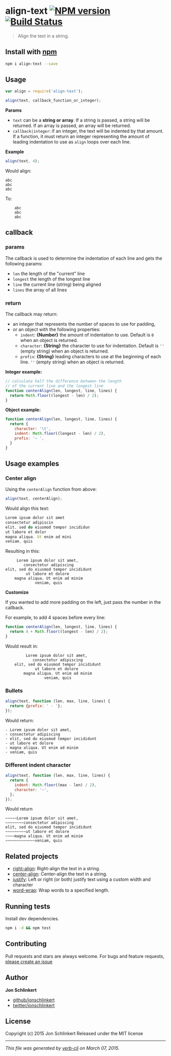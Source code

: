 # align-text [![NPM version](https://badge.fury.io/js/align-text.svg)](http://badge.fury.io/js/align-text)  [![Build Status](https://travis-ci.org/jonschlinkert/align-text.svg)](https://travis-ci.org/jonschlinkert/align-text)

> Align the text in a string.

## Install with [npm](npmjs.org)

```bash
npm i align-text --save
```

## Usage

```js
var align = require('align-text');

align(text, callback_function_or_integer);
```

**Params**

- `text` can be a **string or array**. If a string is passed, a string will be returned. If an array is passed, an array will be returned.
- `callback|integer`: if an integer, the text will be indented by that amount. If a function, it must return an integer representing the amount of leading indentation to use as `align` loops over each line.

**Example**

```js
align(text, 4);
```

Would align:

```
abc
abc
abc
```
To:

```
    abc
    abc
    abc
```

## callback

### params

The callback is used to determine the indentation of each line and gets the following params:

- `len` the length of the "current" line
- `longest` the length of the longest line
- `line` the current line (string) being aligned
- `lines` the array of all lines

### return

The callback may return:

- an integer that represents the number of spaces to use for padding,
- or an object with the following properties:
  + `indent`: **{Number}** the amount of indentation to use. Default is `0` when an object is returned.
  + `character`: **{String}** the character to use for indentation. Default is `''` (empty string) when an object is returned.
  + `prefix`: **{String}** leading characters to use at the beginning of each line. `''` (empty string) when an object is returned.


**Integer example:**

```js
// calculate half the difference between the length
// of the current line and the longest line
function centerAlign(len, longest, line, lines) {
  return Math.floor((longest - len) / 2);
}
```
**Object example:**

```js
function centerAlign(len, longest, line, lines) {
  return {
    character: '\t',
    indent: Math.floor((longest - len) / 2),
    prefix: '~ ',
  }
}
```


## Usage examples

### Center align

Using the `centerAlign` function from above:

```js
align(text, centerAlign);
```

Would align this text:

```js
Lorem ipsum dolor sit amet
consectetur adipiscin
elit, sed do eiusmod tempor incididun
ut labore et dolor
magna aliqua. Ut enim ad mini
veniam, quis
```

Resulting in this:

```
     Lorem ipsum dolor sit amet,
        consectetur adipiscing
elit, sed do eiusmod tempor incididunt
         ut labore et dolore
    magna aliqua. Ut enim ad minim
             veniam, quis
```

**Customize**

If you wanted to add more padding on the left, just pass the number in the callback.

For example, to add 4 spaces before every line:

```js
function centerAlign(len, longest, line, lines) {
  return 4 + Math.floor((longest - len) / 2);
}
```

Would result in:

```
         Lorem ipsum dolor sit amet,
            consectetur adipiscing
    elit, sed do eiusmod tempor incididunt
             ut labore et dolore
        magna aliqua. Ut enim ad minim
                 veniam, quis
```

### Bullets

```js
align(text, function (len, max, line, lines) {
  return {prefix: ' - '};
});
```
Would return:

```
- Lorem ipsum dolor sit amet,
- consectetur adipiscing
- elit, sed do eiusmod tempor incididunt
- ut labore et dolore
- magna aliqua. Ut enim ad minim
- veniam, quis
```

### Different indent character

```js
align(text, function (len, max, line, lines) {
  return {
    indent: Math.floor((max - len) / 2),
    character: '~',
  };
});
```
Would return

```
~~~~~Lorem ipsum dolor sit amet,
~~~~~~~~consectetur adipiscing
elit, sed do eiusmod tempor incididunt
~~~~~~~~~ut labore et dolore
~~~~magna aliqua. Ut enim ad minim
~~~~~~~~~~~~~veniam, quis
```


## Related projects
* [right-align](https://github.com/jonschlinkert/right-align): Right-align the text in a string.
* [center-align](https://github.com/jonschlinkert/center-align): Center-align the text in a string.
* [justify](https://github.com/bahamas10/node-justify): Left or right (or both) justify text using a custom width and character
* [word-wrap](https://github.com/jonschlinkert/word-wrap): Wrap words to a specified length.

## Running tests
Install dev dependencies.

```bash
npm i -d && npm test
```


## Contributing
Pull requests and stars are always welcome. For bugs and feature requests, [please create an issue](https://github.com/jonschlinkert/align-text/issues)


## Author

**Jon Schlinkert**

+ [github/jonschlinkert](https://github.com/jonschlinkert)
+ [twitter/jonschlinkert](http://twitter.com/jonschlinkert)

## License
Copyright (c) 2015 Jon Schlinkert
Released under the MIT license

***

_This file was generated by [verb-cli](https://github.com/assemble/verb-cli) on March 07, 2015._
